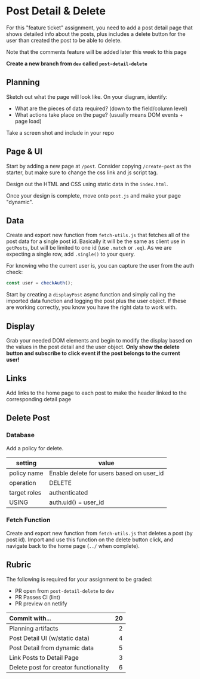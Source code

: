 # Post Detail & Delete

For this "feature ticket" assignment, you need to add a post detail page that shows detailed info about the posts, plus includes a delete button for the user than created the post to be able to delete.

Note that the comments feature will be added later this week to this page

**Create a new branch from `dev` called `post-detail-delete`**

## Planning

Sketch out what the page will look like. On your diagram, identify:

-   What are the pieces of data required? (down to the field/column level)
-   What actions take place on the page? (usually means DOM events + page load)

Take a screen shot and include in your repo

## Page & UI

Start by adding a new page at `/post`. Consider copying `/create-post` as the starter, but make sure to change the css link and js script tag.

Design out the HTML and CSS using static data in the `index.html`.

Once your design is complete, move onto `post.js` and make your page "dynamic".

## Data

Create and export new function from `fetch-utils.js` that fetches all of the post data for a single post id. Basically it will be the same as client use in `getPosts`, but will be limited to one id (use `.match` or `.eq`). As we are expecting a single row, add `.single()` to your query.

For knowing who the current user is, you can capture the user from the auth check:

```js
const user = checkAuth();
```

Start by creating a `displayPost` async function and simply calling the imported data function and logging the post plus the user object. If these are working correctly, you know you have the right data to work with.

## Display

Grab your needed DOM elements and begin to modify the display based on the values in the post detail and the user object. **Only show the delete button and subscribe to click event if the post belongs to the current user!**

## Links

Add links to the home page to each post to make the header linked to the corresponding detail page

## Delete Post

### Database

Add a policy for delete.

| setting      | value                                    |
| ------------ | ---------------------------------------- |
| policy name  | Enable delete for users based on user_id |
| operation    | DELETE                                   |
| target roles | authenticated                            |
| USING        | auth.uid() = user_id                     |

### Fetch Function

Create and export new function from `fetch-utils.js` that deletes a post (by post id). Import and use this function on the delete button click, and navigate back to the home page (`../` when complete).

## Rubric

The following is required for your assignment to be graded:

-   PR open from `post-detail-delete` to `dev`
-   PR Passes CI (lint)
-   PR preview on netlify

| Commit with...                        |  20 |
| :------------------------------------ | --: |
| Planning artifacts                    |   2 |
| Post Detail UI (w/static data)        |   4 |
| Post Detail from dynamic data         |   5 |
| Link Posts to Detail Page             |   3 |
| Delete post for creator functionality |   6 |
